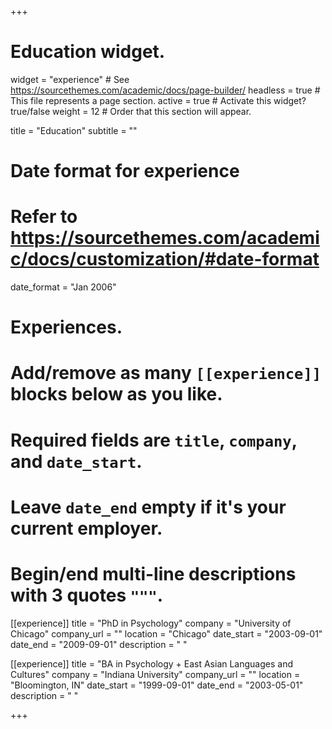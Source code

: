 +++
# Education widget.
widget = "experience"  # See https://sourcethemes.com/academic/docs/page-builder/
headless = true  # This file represents a page section.
active = true  # Activate this widget? true/false
weight = 12  # Order that this section will appear.

title = "Education"
subtitle = ""

# Date format for experience
#   Refer to https://sourcethemes.com/academic/docs/customization/#date-format
date_format = "Jan 2006"

# Experiences.
#   Add/remove as many `[[experience]]` blocks below as you like.
#   Required fields are `title`, `company`, and `date_start`.
#   Leave `date_end` empty if it's your current employer.
#   Begin/end multi-line descriptions with 3 quotes `"""`.
[[experience]]
  title = "PhD in Psychology"
  company = "University of Chicago"
  company_url = ""
  location = "Chicago"
  date_start = "2003-09-01"
  date_end = "2009-09-01"
  description = " "

[[experience]]
  title = "BA in Psychology + East Asian Languages and Cultures"
  company = "Indiana University"
  company_url = ""
  location = "Bloomington, IN"
  date_start = "1999-09-01"
  date_end = "2003-05-01"
  description = " "
  
+++
